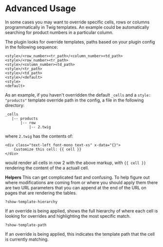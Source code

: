 # Advanced Usage

In some cases you may want to override specific cells, rows or columns programmatically in Twig templates. An example could be automatically searching for product numbers in a particular column. 

The plugin looks for override templates, paths based on your plugin config in the following sequence:

```twig
<style>/<row_number><tr_path>/<column_number><td_path>
<style>/<row_number><tr_path>
<style>/<column_number><td_path>
<style>/<tr_path>
<style>/<td_path>
<style>/<default>
<style>
<default>
```


As an example, if you haven't overridden the default `_cells` and a `style: "products"` template override path in the config, a file in the following directory:

```
_cells
   |-- products
       |-- row 
           |-- 2.twig       
```

where `2.twig` has the contents of:

```twig
<div class="text-left font-mono text-xs" x-data="{}">
    Customize this cell: {{ cell }}
</div>
```

would render all cells in row 2 with the above markup, with `{{ cell }}` rendering the content of the a actuall cell.

**Helpers**
This can get complicated fast and confusing. To help figure out where modifications are coming from or where you should apply them there are two URL parameters that you can append at the end of the URL on pages that are rendering the tables.

```
?show-template-hierarchy
```
If an override is being applied, shows the full hierarchy of where each cell is looking for overrides and highlighting the most specific match.


```
?show-template-path
```
If an override is being applied, this indicates the template path that the cell is currently matching.
